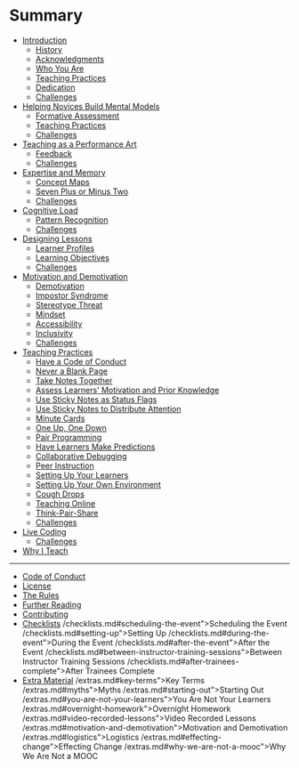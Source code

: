 # Summary

* [Introduction](README.md)
  * [History](index.md#history)
  * [Acknowledgments](index.md#acknowledgments)
  * [Who You Are](index.md#who-you-are)
  * [Teaching Practices](index.md#teaching-practices)
  * [Dedication](index.md#dedication)
  * [Challenges](index.md#challenges)
* [Helping Novices Build Mental Models](novice.md)
  * [Formative Assessment](novice.md#formative-assessment)
  * [Teaching Practices](novice.md#teaching-practices)
  * [Challenges](novice.md#challenges)
* [Teaching as a Performance Art](performance.md)
  * [Feedback](performance.md#feedback)
  * [Challenges](performance.md#challenges)
* [Expertise and Memory](memory.md)
  * [Concept Maps](memory.md#concept-maps)
  * [Seven Plus or Minus Two](memory.md#seven-plus-or-minus-two)
  * [Challenges](memory.md#challenges)
* [Cognitive Load](load.md)
  * [Pattern Recognition](load.md#pattern-recognition)
  * [Challenges](load.md#challenges)
* [Designing Lessons](lessons.md)
  * [Learner Profiles](lessons.md#learner-profiles)
  * [Learning Objectives](lessons.md#learning-objectives)
  * [Challenges](lessons.md#challenges)
* [Motivation and Demotivation](motivation.md)
  * [Demotivation](motivation.md#demotivation)
  * [Impostor Syndrome](motivation.md#impostor-syndrome)
  * [Stereotype Threat](motivation.md#stereotype-threat)
  * [Mindset](motivation.md#mindset)
  * [Accessibility](motivation.md#accessibility)
  * [Inclusivity](motivation.md#inclusivity)
  * [Challenges](motivation.md#challenges)
* [Teaching Practices](practices.md)
  * [Have a Code of Conduct](practices.md#have-a-code-of-conduct)
  * [Never a Blank Page](practices.md#never-a-blank-page)
  * [Take Notes Together](practices.md#take-notes-together)
  * [Assess Learners' Motivation and Prior Knowledge](practices.md#assess-learners-motivation-and-prior-knowledge)
  * [Use Sticky Notes as Status Flags](practices.md#use-sticky-notes-as-status-flags)
  * [Use Sticky Notes to Distribute Attention](practices.md#use-sticky-notes-to-distribute-attention)
  * [Minute Cards](practices.md#minute-cards)
  * [One Up, One Down](practices.md#one-up-one-down)
  * [Pair Programming](practices.md#pair-programming)
  * [Have Learners Make Predictions](practices.md#have-learners-make-predictions)
  * [Collaborative Debugging](practices.md#collaborative-debugging)
  * [Peer Instruction](practices.md#peer-instruction)
  * [Setting Up Your Learners](practices.md#setting-up-your-learners)
  * [Setting Up Your Own Environment](practices.md#setting-up-your-own-environment)
  * [Cough Drops](practices.md#cough-drops)
  * [Teaching Online](practices.md#teaching-online)
  * [Think-Pair-Share](practices.md#think-pair-share)
  * [Challenges](practices.md#challenges)
* [Live Coding](live.md)
  * [Challenges](live.md#challenges)
* [Why I Teach](next.md)

-----

* [Code of Conduct](CONDUCT.md)
* [License](LICENSE.md)
* [The Rules](rules.md)
* [Further Reading](reading.md)
* [Contributing](CONTRIBUTING.md)
* [Checklists](checklists.md)
/checklists.md#scheduling-the-event">Scheduling the Event
/checklists.md#setting-up">Setting Up
/checklists.md#during-the-event">During the Event
/checklists.md#after-the-event">After the Event
/checklists.md#between-instructor-training-sessions">Between Instructor Training Sessions
/checklists.md#after-trainees-complete">After Trainees Complete
* [Extra Material](extras.md)
/extras.md#key-terms">Key Terms
/extras.md#myths">Myths
/extras.md#starting-out">Starting Out
/extras.md#you-are-not-your-learners">You Are Not Your Learners
/extras.md#overnight-homework">Overnight Homework
/extras.md#video-recorded-lessons">Video Recorded Lessons
/extras.md#motivation-and-demotivation">Motivation and Demotivation
/extras.md#logistics">Logistics
/extras.md#effecting-change">Effecting Change
/extras.md#why-we-are-not-a-mooc">Why We Are Not a MOOC
